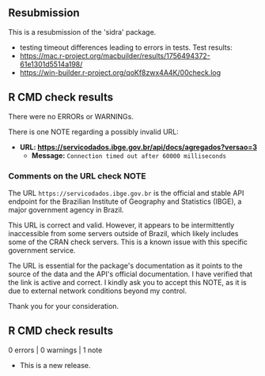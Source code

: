 ## Resubmission
This is a resubmission of the 'sidra' package.

 * testing timeout differences leading to errors in tests. Test results:
 * https://mac.r-project.org/macbuilder/results/1756494372-61e1301d5514a198/ 
 * https://win-builder.r-project.org/qoKf8zwx4A4K/00check.log

## R CMD check results

There were no ERRORs or WARNINGs.

There is one NOTE regarding a possibly invalid URL:

*   **URL: https://servicodados.ibge.gov.br/api/docs/agregados?versao=3**
    *   **Message:** `Connection timed out after 60000 milliseconds`

### Comments on the URL check NOTE

The URL `https://servicodados.ibge.gov.br` is the official and stable API endpoint for the Brazilian Institute of Geography and Statistics (IBGE), a major government agency in Brazil.

This URL is correct and valid. However, it appears to be intermittently inaccessible from some servers outside of Brazil, which likely includes some of the CRAN check servers. This is a known issue with this specific government service.

The URL is essential for the package's documentation as it points to the source of the data and the API's official documentation. I have verified that the link is active and correct. I kindly ask you to accept this NOTE, as it is due to external network conditions beyond my control.

Thank you for your consideration.


## R CMD check results

0 errors | 0 warnings | 1 note

* This is a new release.
